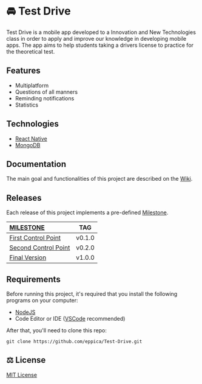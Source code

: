 # :oncoming_automobile: Test Drive

Test Drive is a mobile app developed to a Innovation and New Technologies class in order to apply and improve our knowledge in developing mobile apps. The app aims to help students taking a drivers license to practice for the theoretical test.

## Features
- Multiplatform
- Questions of all manners
- Reminding notifications
- Statistics

## Technologies
- [React Native](https://reactnative.dev)
- [MongoDB](https://www.mongodb.com/1)

## Documentation
The main goal and functionalities of this project are described on the [Wiki](https://github.com/eppica/Test-Drive/wiki).

## Releases

Each release of this project implements a pre-defined [Milestone](https://github.com/eppica/Test-Drive/milestones).


| [MILESTONE](https://github.com/eppica/Test-Drive/milestones)             |      TAG     |
| :------------                                                            | :---------:  |
| [First Control Point](https://github.com/eppica/Test-Drive/milestone/1)  |     v0.1.0   |
| [Second Control Point](https://github.com/eppica/Test-Drive/milestone/2) |     v0.2.0   |
| [Final Version](https://github.com/eppica/Test-Drive/milestone/3)        |     v1.0.0   |

## Requirements

Before running this project, it's required that you install the following programs on your computer:
- [NodeJS](https://nodejs.org/en/)
- Code Editor or IDE ([VSCode](https://code.visualstudio.com) recommended)

After that, you'll need to clone this repo:
```
git clone https://github.com/eppica/Test-Drive.git
```
## :balance_scale: License
[MIT License](https://github.com/eppica/Test-Drive/blob/main/LICENSE)
